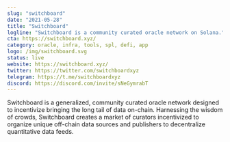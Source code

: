```yaml
---
slug: "switchboard"
date: "2021-05-28"
title: "Switchboard"
logline: "Switchboard is a community curated oracle network on Solana."
cta: https://switchboard.xyz/
category: oracle, infra, tools, spl, defi, app
logo: /img/switchboard.svg
status: live
website: https://switchboard.xyz/
twitter: https://twitter.com/switchboardxyz
telegram: https://t.me/switchboardxyz
discord: https://discord.com/invite/sNeGymrabT
---
```


Switchboard is a generalized, community curated oracle network designed to incentivize bringing the long tail of data on-chain. Harnessing the wisdom of crowds, Switchboard creates a market of curators incentivized to organize unique off-chain data sources and publishers to decentralize quantitative data feeds.
